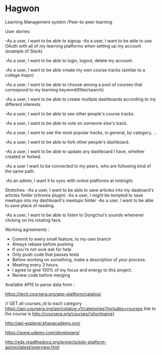 # Hagwon
Learning Management system /Peer-to-peer learning

User stories:

-As a user, I want to be able to signup
-As a user, I want to be able to use OAuth with all of my learning platforms when setting up my account (example of Slack)

-As a user, I want to be able to login, logout, delete my account.

-As a user, I want to be able create my own course tracks (similar to a college major)

-As a user, I want to be able to choose among a pool of courses that correspond to my learning keyword(filter/search)

-As a user, I want to be able to create multiple dashboards according to my different interests

-As a user, I want to be able to see other people's course tracks.

-As a user, I want to be able to vote on someone else's track.

-As a user, I want to see the most popular tracks, in general, by category, ...

-As a user, I want to be able to fork other people's dashboard.

-As a user, I want to be able to update any dashboard I have, whether created or forked.

-As a user I want to be connected to my peers, who are following kind of the same path.




-As an admin, I want it to sync with online platforms at midnight.

Stretches:
-As a user, I want to be able to save articles into my dasboard's articles folder (chrome plugin)
-As a user, I might be tempted to save meetups into my dashboard's meetups folder
-As a user, I want to be able to save place of reading.

-As a user, I want to be able to listen to Dongchul's sounds whenever clicking on his rotating face.

Working agreements :
- Commit to every small feature, to my own branch
- Always rebase before pushing
- If you're not sure ask for help
- Only push code that passes tests
- Before working on something, make a description of your process.
- Meeting every 3 hours.
- I agree to give 100% of my focus and energy to this project.
- Review code before merging


Available APIS to parse data from :

https://tech.coursera.org/app-platform/catalog/

// GET all courses_id to each category
https://api.coursera.org/api/catalog.v1/categories?includes=courses
link to the course is http://coursera.org/courses/{shortname}


http://api-explorer.khanacademy.org/

https://www.udemy.com/developers/

http://edx.readthedocs.org/projects/edx-platform-api/en/latest/overview.html
